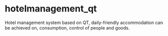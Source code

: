 # hotelmanagement_qt
Hotel management system based on QT, daily-friendly accommodation can be achieved on, consumption, control of people and goods.
